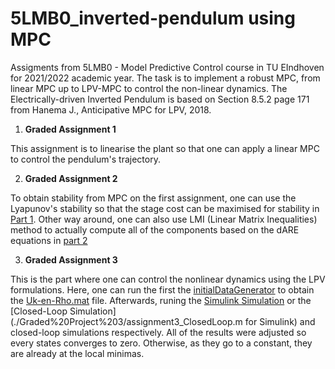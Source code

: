 # 5LMB0_inverted-pendulum using MPC
Assigments from 5LMB0 - Model Predictive Control course in TU EIndhoven for 2021/2022 academic year. The task is to implement a robust MPC, from linear MPC up to LPV-MPC to control the non-linear dynamics. The Electrically-driven Inverted Pendulum is based on Section 8.5.2 page 171 from Hanema J., Anticipative MPC for LPV, 2018. 

1. **Graded Assignment 1**

This assignment is to linearise the plant so that one can apply a linear MPC to control the pendulum's trajectory.


2. **Graded Assignment 2**

To obtain stability from MPC on the first assignment, one can use the Lyapunov's stability so that the stage cost can be maximised for stability in [Part 1](./Graded%20Project%202/part1.m). Other way around, one can also use LMI (Linear Matrix Inequalities) method to actually compute all of the components based on the dARE equations in [part 2](./Graded%20Project%202/part2.m) 


3. **Graded Assignment 3**

This is the part where one can control the nonlinear dynamics using the LPV formulations. Here, one can run the first the [initialDataGenerator](./Graded%20Project%203/initialDataGenerator.m) to obtain the [Uk-en-Rho.mat](./Graded%20Project%203/Uk-en-Rho.mat) file. Afterwards, runing the [Simulink Simulation](./Graded%20Project%203/assignment3_simulink.m) or the [Closed-Loop Simulation](./Graded%20Project%203/assignment3_ClosedLoop.m for Simulink) and closed-loop simulations respectively. All of the results were adjusted so every states converges to zero. Otherwise, as they go to a constant, they are already at the local minimas. 
